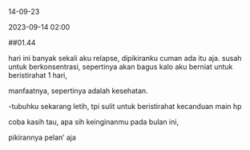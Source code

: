 14-09-23

2023-09-14 02:00

##01.44

hari ini banyak sekali aku relapse, dipikiranku cuman ada itu aja. susah untuk berkonsentrasi, sepertinya akan bagus kalo aku berniat untuk beristirahat 1 hari,

manfaatnya, sepertinya adalah kesehatan.

-tubuhku sekarang letih, tpi sulit untuk beristirahat kecanduan main hp

coba kasih tau, apa sih keinginanmu pada bulan ini,

pikirannya pelan’ aja

